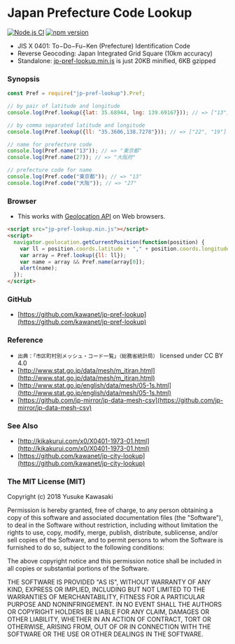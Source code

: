 # Japan Prefecture Code Lookup

[![Node.js CI](https://github.com/kawanet/jp-pref-lookup/workflows/Node.js%20CI/badge.svg?branch=master)](https://github.com/kawanet/jp-pref-lookup/actions/)
[![npm version](https://badge.fury.io/js/jp-pref-lookup.svg)](https://badge.fury.io/js/jp-pref-lookup)

- JIS X 0401: To−Do−Fu−Ken (Prefecture) Identification Code
- Reverse Geocoding: Japan Integrated Grid Square (10km accuracy)
- Standalone: [jp-pref-lookup.min.js](https://rawgit.com/kawanet/jp-pref-lookup/master/dist/jp-pref-lookup.min.js) is just 20KB minified, 6KB gzipped

### Synopsis

```js
const Pref = require("jp-pref-lookup").Pref;

// by pair of latitude and longitude
console.log(Pref.lookup({lat: 35.68944, lng: 139.69167})); // => ["13"]

// by comma separated latitude and longitude
console.log(Pref.lookup({ll: "35.3606,138.7278"})); // => ["22", "19"]

// name for prefecture code
console.log(Pref.name("13")); // => "東京都"
console.log(Pref.name(27)); // => "大阪府"

// prefecture code for name
console.log(Pref.code("東京都")); // => "13"
console.log(Pref.code("大阪")); // => "27"
```

### Browser

- This works with [Geolocation API](https://developer.mozilla.org/en-US/docs/Web/API/Geolocation/getCurrentPosition) on Web browsers.

```html
<script src="jp-pref-lookup.min.js"></script>
<script>
  navigator.geolocation.getCurrentPosition(function(position) {
    var ll = position.coords.latitude + "," + position.coords.longitude;
    var array = Pref.lookup({ll: ll});
    var name = array && Pref.name(array[0]);
    alert(name);
  });
</script>
```

### GitHub

- [https://github.com/kawanet/jp-pref-lookup](https://github.com/kawanet/jp-pref-lookup)

### Reference

- `出典：「市区町村別メッシュ・コード一覧」（総務省統計局）` licensed under CC BY 4.0
- [http://www.stat.go.jp/data/mesh/m_itiran.html](http://www.stat.go.jp/data/mesh/m_itiran.html)
- [http://www.stat.go.jp/english/data/mesh/05-1s.html](http://www.stat.go.jp/english/data/mesh/05-1s.html)
- [https://github.com/jp-mirror/jp-data-mesh-csv](https://github.com/jp-mirror/jp-data-mesh-csv)

### See Also

- [http://kikakurui.com/x0/X0401-1973-01.html](http://kikakurui.com/x0/X0401-1973-01.html)
- [https://github.com/kawanet/jp-city-lookup](https://github.com/kawanet/jp-city-lookup)

### The MIT License (MIT)

Copyright (c) 2018 Yusuke Kawasaki

Permission is hereby granted, free of charge, to any person obtaining a copy
of this software and associated documentation files (the "Software"), to deal
in the Software without restriction, including without limitation the rights
to use, copy, modify, merge, publish, distribute, sublicense, and/or sell
copies of the Software, and to permit persons to whom the Software is
furnished to do so, subject to the following conditions:

The above copyright notice and this permission notice shall be included in all
copies or substantial portions of the Software.

THE SOFTWARE IS PROVIDED "AS IS", WITHOUT WARRANTY OF ANY KIND, EXPRESS OR
IMPLIED, INCLUDING BUT NOT LIMITED TO THE WARRANTIES OF MERCHANTABILITY,
FITNESS FOR A PARTICULAR PURPOSE AND NONINFRINGEMENT. IN NO EVENT SHALL THE
AUTHORS OR COPYRIGHT HOLDERS BE LIABLE FOR ANY CLAIM, DAMAGES OR OTHER
LIABILITY, WHETHER IN AN ACTION OF CONTRACT, TORT OR OTHERWISE, ARISING FROM,
OUT OF OR IN CONNECTION WITH THE SOFTWARE OR THE USE OR OTHER DEALINGS IN THE
SOFTWARE.
